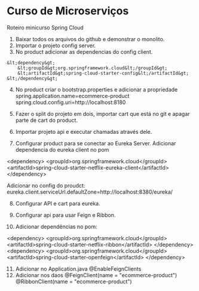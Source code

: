 # Curso de Microserviços

Roteiro minicurso Spring Cloud

1. Baixar todos os arquivos do github e demonstrar o monolito.
2. Importar o projeto config server.
3. No product adicionar as dependencias do config client.

```
&lt;dependency&gt;
	&lt;groupId&gt;org.springframework.cloud&lt;/groupId&gt;
	&lt;artifactId&gt;spring-cloud-starter-config&lt;/artifactId&gt;
&lt;/dependency&gt;
```

4. No product criar o bootstrap.properties e adicionar a propriedade spring.application.name=ecommerce-product spring.cloud.config.uri=http://localhost:8180

5. Fazer o split do projeto em dois, importar cart que está no git e apagar parte de cart do product.

6. Importar projeto api e executar chamadas através dele.

7. Configurar product para se conectar ao Eureka Server. Adicionar dependencia do eureka client no pom

&lt;dependency&gt;
	&lt;groupId&gt;org.springframework.cloud&lt;/groupId&gt;
	&lt;artifactId&gt;spring-cloud-starter-netflix-eureka-client&lt;/artifactId&gt;
&lt;/dependency&gt;	

Adicionar no config do proudct: eureka.client.serviceUrl.defaultZone=http://localhost:8380/eureka/

8. Configurar API e cart para eureka.

9. Configurar api para usar Feign e Ribbon.

10. Adicionar dependências no pom:

&lt;dependency&gt;
	&lt;groupId&gt;org.springframework.cloud&lt;/groupId&gt;
	&lt;artifactId&gt;spring-cloud-starter-netflix-ribbon&lt;/artifactId&gt;
&lt;/dependency&gt;
&lt;dependency&gt;
	&lt;groupId&gt;org.springframework.cloud&lt;/groupId&gt;
	&lt;artifactId&gt;spring-cloud-starter-openfeign&lt;/artifactId&gt;
&lt;/dependency&gt;

11. Adicionar no Application.java @EnableFeignClients
12. Adicionar nos daos @FeignClient(name = "ecommerce-product")
@RibbonClient(name = "ecommerce-product")


